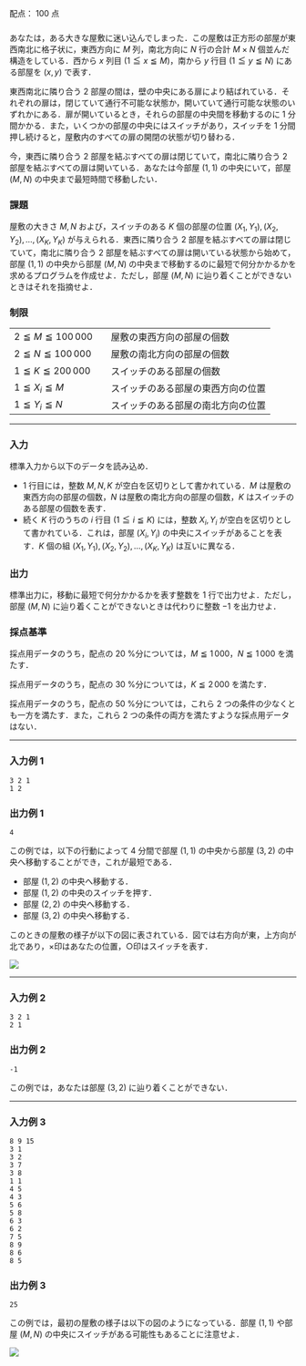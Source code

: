 配点： $100$ 点

###

あなたは，ある大きな屋敷に迷い込んでしまった．この屋敷は正方形の部屋が東西南北に格子状に，東西方向に $M$ 列，南北方向に $N$ 行の合計 $M \times N$ 個並んだ構造をしている．西から $x$ 列目 ($1 \leqq x \leqq M$)，南から $y$ 行目 ($1 \leqq y \leqq N$) にある部屋を $(x, y)$ で表す．

東西南北に隣り合う $2$ 部屋の間は，壁の中央にある扉により結ばれている．それぞれの扉は，閉じていて通行不可能な状態か，開いていて通行可能な状態のいずれかにある．扉が開いているとき，それらの部屋の中央間を移動するのに $1$ 分間かかる．また，いくつかの部屋の中央にはスイッチがあり，スイッチを $1$ 分間押し続けると，屋敷内のすべての扉の開閉の状態が切り替わる．

今，東西に隣り合う $2$ 部屋を結ぶすべての扉は閉じていて，南北に隣り合う $2$ 部屋を結ぶすべての扉は開いている．あなたは今部屋 $(1, 1)$ の中央にいて，部屋 $(M, N)$ の中央まで最短時間で移動したい．

### 課題

屋敷の大きさ $M, N$ および，スイッチのある $K$ 個の部屋の位置 $(X_1, Y_1), (X_2, Y_2), \ldots, (X_K, Y_K)$ が与えられる．東西に隣り合う $2$ 部屋を結ぶすべての扉は閉じていて，南北に隣り合う $2$ 部屋を結ぶすべての扉は開いている状態から始めて，部屋 $(1, 1)$ の中央から部屋 $(M, N)$ の中央まで移動するのに最短で何分かかるかを求めるプログラムを作成せよ．ただし，部屋 $(M, N)$ に辿り着くことができないときはそれを指摘せよ．

### 制限

|||
|---|---|
|$2 \leqq M \leqq 100\,000$&emsp;|屋敷の東西方向の部屋の個数|
|$2 \leqq N \leqq 100\,000$&emsp;|屋敷の南北方向の部屋の個数|
|$1 \leqq K \leqq 200\,000$&emsp;|スイッチのある部屋の個数|
|$1 \leqq X_i \leqq M$&emsp;|スイッチのある部屋の東西方向の位置|
|$1 \leqq Y_i \leqq N$&emsp;|スイッチのある部屋の南北方向の位置|

---

### 入力

標準入力から以下のデータを読み込め．

- $1$ 行目には，整数 $M, N, K$ が空白を区切りとして書かれている．$M$ は屋敷の東西方向の部屋の個数，$N$ は屋敷の南北方向の部屋の個数，$K$ はスイッチのある部屋の個数を表す．
- 続く $K$ 行のうちの $i$ 行目 ($1 \leqq i \leqq K$) には，整数 $X_i, Y_i$ が空白を区切りとして書かれている．これは，部屋 $(X_i, Y_i)$ の中央にスイッチがあることを表す．$K$ 個の組 $(X_1, Y_1), (X_2, Y_2), \ldots, (X_K, Y_K)$ は互いに異なる．

### 出力

標準出力に，移動に最短で何分かかるかを表す整数を $1$ 行で出力せよ．ただし，部屋 $(M, N)$ に辿り着くことができないときは代わりに整数 $-1$ を出力せよ．

### 採点基準

採点用データのうち，配点の $20$ %分については，$M \leqq 1\,000$，$N \leqq 1\,000$ を満たす．

採点用データのうち，配点の $30$ %分については，$K \leqq 2\,000$ を満たす．

採点用データのうち，配点の $50$ %分については，これら $2$ つの条件の少なくとも一方を満たす．また，これら $2$ つの条件の両方を満たすような採点用データはない．

---

### 入力例 1

~~~
3 2 1
1 2
~~~

### 出力例 1

~~~
4
~~~

この例では，以下の行動によって $4$ 分間で部屋 $(1, 1)$ の中央から部屋 $(3, 2)$ の中央へ移動することができ，これが最短である．

- 部屋 $(1, 2)$ の中央へ移動する．
- 部屋 $(1, 2)$ の中央のスイッチを押す．
- 部屋 $(2, 2)$ の中央へ移動する．
- 部屋 $(3, 2)$ の中央へ移動する．

このときの屋敷の様子が以下の図に表されている．図では右方向が東，上方向が北であり，×印はあなたの位置，○印はスイッチを表す．

![](https://img.atcoder.jp/joi2013ho/088a24305fc2470b9ff17a0cd60c556b.png)

---

### 入力例 2

~~~
3 2 1
2 1
~~~

### 出力例 2

~~~
-1
~~~

この例では，あなたは部屋 $(3, 2)$ に辿り着くことができない．

---

### 入力例 3

~~~
8 9 15
3 1
3 2
3 7
3 8
1 1
4 5
4 3
5 6
5 8
6 3
6 2
7 5
8 9
8 6
8 5
~~~

### 出力例 3

~~~
25
~~~

この例では，最初の屋敷の様子は以下の図のようになっている．部屋 $(1, 1)$ や部屋 $(M, N)$ の中央にスイッチがある可能性もあることに注意せよ．

![](https://img.atcoder.jp/joi2013ho/128c91a07269803fa720723600260cea.png)
